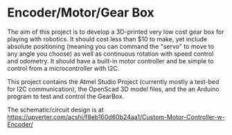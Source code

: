 # Encoder/Motor/Gear Box 

The aim of this project is to develop a 3D-printed very low cost gear box for playing with robotics. It should 
cost less than $10 to make, yet include absolute positioning (meaning you can command the "servo" to move to any 
angle you choose) as well as continuous rotation with speed control and odometry. It should have a built-in 
motor controller and be simple to control from a microcontroller with I2C.

This project contains the Atmel Studio Project (currently mostly a test-bed for I2C communication), the OpenScad 3D model files, and the an Arduino program to test and control the GearBox.

The schematic/circuit design is at https://upverter.com/acshi/f8eb160d60b24aa1/Custom-Motor-Controller-w-Encoder/
